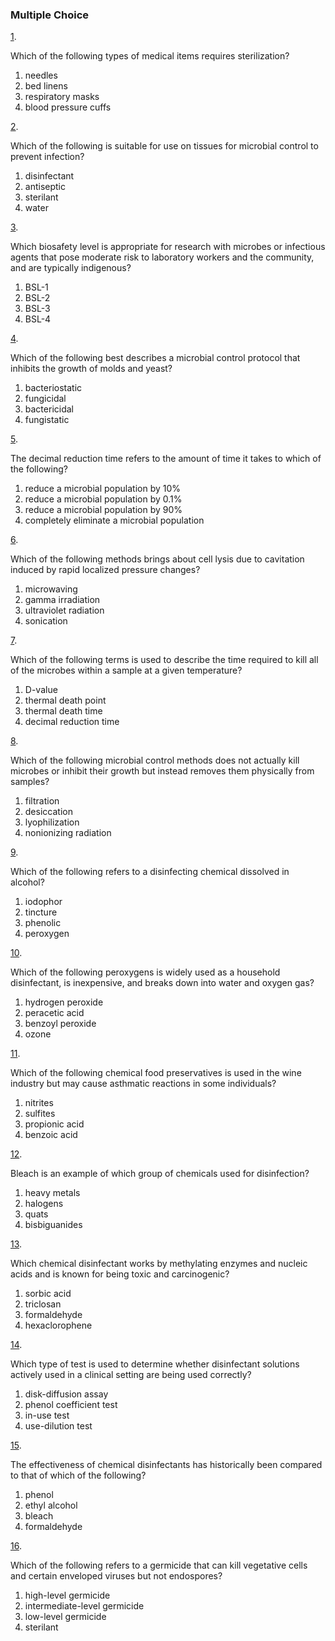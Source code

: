### Multiple Choice

[1](https://openstax.org/books/microbiology/pages/chapter-13#fs-id1167582522439-solution). 

Which of the following types of medical items requires sterilization?

1. needles
2. bed linens
3. respiratory masks
4. blood pressure cuffs

[2](https://openstax.org/books/microbiology/pages/chapter-13#fs-id1167585883023-solution). 

Which of the following is suitable for use on tissues for microbial control to prevent infection?

1. disinfectant
2. antiseptic
3. sterilant
4. water

[3](https://openstax.org/books/microbiology/pages/chapter-13#fs-id1167585782208-solution). 

Which biosafety level is appropriate for research with microbes or infectious agents that pose moderate risk to laboratory workers and the community, and are typically indigenous?

1. BSL-1
2. BSL-2
3. BSL-3
4. BSL-4

[4](https://openstax.org/books/microbiology/pages/chapter-13#fs-id1167585795324-solution). 

Which of the following best describes a microbial control protocol that inhibits the growth of molds and yeast?

1. bacteriostatic
2. fungicidal
3. bactericidal
4. fungistatic

[5](https://openstax.org/books/microbiology/pages/chapter-13#fs-id1167585773874-solution). 

The decimal reduction time refers to the amount of time it takes to which of the following?

1. reduce a microbial population by 10%
2. reduce a microbial population by 0.1%
3. reduce a microbial population by 90%
4. completely eliminate a microbial population

[6](https://openstax.org/books/microbiology/pages/chapter-13#fs-id1167584856417-solution). 

Which of the following methods brings about cell lysis due to cavitation induced by rapid localized pressure changes?

1. microwaving
2. gamma irradiation
3. ultraviolet radiation
4. sonication

[7](https://openstax.org/books/microbiology/pages/chapter-13#fs-id1167584730248-solution). 

Which of the following terms is used to describe the time required to kill all of the microbes within a sample at a given temperature?

1. D-value
2. thermal death point
3. thermal death time
4. decimal reduction time

[8](https://openstax.org/books/microbiology/pages/chapter-13#fs-id1167581340939-solution). 

Which of the following microbial control methods does not actually kill microbes or inhibit their growth but instead removes them physically from samples?

1. filtration
2. desiccation
3. lyophilization
4. nonionizing radiation

[9](https://openstax.org/books/microbiology/pages/chapter-13#fs-id1167585091410-solution). 

Which of the following refers to a disinfecting chemical dissolved in alcohol?

1. iodophor
2. tincture
3. phenolic
4. peroxygen

[10](https://openstax.org/books/microbiology/pages/chapter-13#fs-id1167584688712-solution). 

Which of the following peroxygens is widely used as a household disinfectant, is inexpensive, and breaks down into water and oxygen gas?

1. hydrogen peroxide
2. peracetic acid
3. benzoyl peroxide
4. ozone

[11](https://openstax.org/books/microbiology/pages/chapter-13#fs-id1167584886855-solution). 

Which of the following chemical food preservatives is used in the wine industry but may cause asthmatic reactions in some individuals?

1. nitrites
2. sulfites
3. propionic acid
4. benzoic acid

[12](https://openstax.org/books/microbiology/pages/chapter-13#fs-id1167584667818-solution). 

Bleach is an example of which group of chemicals used for disinfection?

1. heavy metals
2. halogens
3. quats
4. bisbiguanides

[13](https://openstax.org/books/microbiology/pages/chapter-13#fs-id1167583731360-solution). 

Which chemical disinfectant works by methylating enzymes and nucleic acids and is known for being toxic and carcinogenic?

1. sorbic acid
2. triclosan
3. formaldehyde
4. hexaclorophene

[14](https://openstax.org/books/microbiology/pages/chapter-13#fs-id1167584702765-solution). 

Which type of test is used to determine whether disinfectant solutions actively used in a clinical setting are being used correctly?

1. disk-diffusion assay
2. phenol coefficient test
3. in-use test
4. use-dilution test

[15](https://openstax.org/books/microbiology/pages/chapter-13#fs-id1167583599636-solution). 

The effectiveness of chemical disinfectants has historically been compared to that of which of the following?

1. phenol
2. ethyl alcohol
3. bleach
4. formaldehyde

[16](https://openstax.org/books/microbiology/pages/chapter-13#fs-id1167583718663-solution). 

Which of the following refers to a germicide that can kill vegetative cells and certain enveloped viruses but not endospores?

1. high-level germicide
2. intermediate-level germicide
3. low-level germicide
4. sterilant
